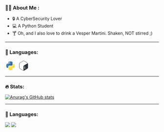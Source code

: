 ###  :technologist: About Me :

- :lock: A CyberSecurity Lover
- :computer: A Python Student
- :cocktail: Oh, and I also love to drink a Vesper Martini. Shaken, NOT stirred ;)

---
### :tea: Languages:
<div>
  <img src= "https://github.com/devicons/devicon/blob/master/icons/python/python-original.svg" title="Python" alt="Python" width="35" height="35"/>&nbsp;
  <img src = "https://github.com/devicons/devicon/blob/master/icons/bash/bash-original.svg" title="Shell" alt="Shell" width="35" height="35"/>&nbsp;
</div>

---
### :fire: Stats:
[![Anurag's GitHub stats](https://github-readme-stats.vercel.app/api?username=FlickaKingsman&count_private=true&show_icons=true&theme=midnight-purple&hide_border=true)](https://github.com/FlickaKingsman/github-readme-stats)

---
### :crescent_moon: Languages:
<img height="90cm" src="https://github-readme-stats.vercel.app/api/top-langs/?username=FlickaKingsman&layout=compac&theme=dracula&hide_border=true"/>

<img height="90cm" src="https://github-readme-stats.vercel.app/api/top-langs/?username=FlickaKingsman&layout=compact&langs_count=16&theme=dracula"/>



<!--

(https://github.com/FlickaKingsman/github-readme-stats)


### :fire: My Stats :
[![GitHub Streak](https://github-readme-streak-stats.herokuapp.com?user=FlickaKingsman&theme=merko&hide_border=true&currStreakNum=FFFFFF&sideNums=DFEBE0)](https://git.io/streak-stats)

[![GitHub Streak](https://github-readme-streak-stats.herokuapp.com?user=FlickaKingsman&theme=midnight-purple&hide_border=true&sideNums=BFA0FF&currStreakNum=FFFFFFDC)](https://git.io/streak-stats)

**FlickaKingsman/FlickaKingsman** is a ✨ _special_ ✨ repository because its `README.md` (this file) appears on your GitHub profile.

Here are some ideas to get you started:

###
- 🔭 I’m currently working on ...
- 🌱 I’m currently learning ...
- 👯 I’m looking to collaborate on ...
- 🤔 I’m looking for help with ...
- 💬 Ask me about ...
- 📫 How to reach me: ...
- 😄 Pronouns: ...
- ⚡ Fun fact: ...
-->
